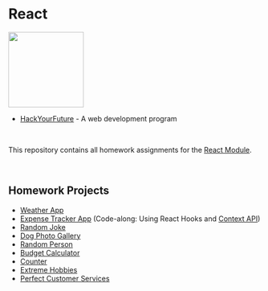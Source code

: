 # React

<img src="https://user-images.githubusercontent.com/87442098/143490172-7780bc7b-51c7-4f44-9048-f3cc7229550b.png" width="150">

* [HackYourFuture](https://github.com/HackYourFuture) - A web development program

<br/>

This repository contains all homework assignments for the [React Module](https://github.com/HackYourFuture/React).

</br>

## Homework Projects
* [Weather App](https://naughty-williams-fa98df.netlify.app/)
* [Expense Tracker App](https://condescending-northcutt-b1b458.netlify.app/) (Code-along: Using React Hooks and [Context API](https://reactjs.org/docs/context.html))
* [Random Joke](https://pedantic-turing-52b0c6.netlify.app/)
* [Dog Photo Gallery](https://agitated-perlman-e0ee48.netlify.app/)
* [Random Person](https://hardcore-brown-80979e.netlify.app/)
* [Budget Calculator](https://hardcore-poitras-0f4aa5.netlify.app/)
* [Counter](https://hardcore-williams-9b0c29.netlify.app/)
* [Extreme Hobbies](https://fervent-lamarr-b821a6.netlify.app/)
* [Perfect Customer Services](https://romantic-kowalevski-487e26.netlify.app/)
